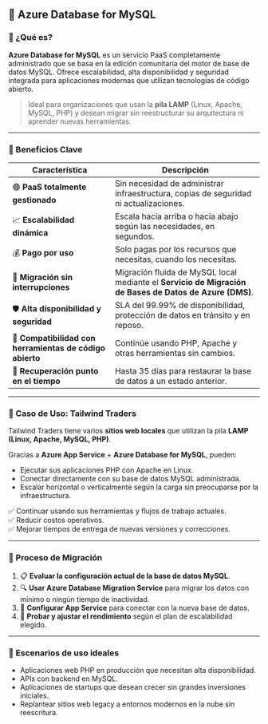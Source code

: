 

## 🐬 Azure Database for MySQL

### 🧠 ¿Qué es?

**Azure Database for MySQL** es un servicio PaaS completamente administrado que se basa en la edición comunitaria del motor de base de datos MySQL. Ofrece escalabilidad, alta disponibilidad y seguridad integrada para aplicaciones modernas que utilizan tecnologías de código abierto.

> Ideal para organizaciones que usan la **pila LAMP** (Linux, Apache, MySQL, PHP) y desean migrar sin reestructurar su arquitectura ni aprender nuevas herramientas.

---

### 🎯 Beneficios Clave

| Característica | Descripción |
|----------------|-------------|
| 🟢 **PaaS totalmente gestionado** | Sin necesidad de administrar infraestructura, copias de seguridad ni actualizaciones. |
| 📈 **Escalabilidad dinámica** | Escala hacia arriba o hacia abajo según las necesidades, en segundos. |
| 💰 **Pago por uso** | Solo pagas por los recursos que necesitas, cuando los necesitas. |
| 🔄 **Migración sin interrupciones** | Migración fluida de MySQL local mediante el **Servicio de Migración de Bases de Datos de Azure (DMS)**. |
| 🛡️ **Alta disponibilidad y seguridad** | SLA del 99.99% de disponibilidad, protección de datos en tránsito y en reposo. |
| 🧰 **Compatibilidad con herramientas de código abierto** | Continúe usando PHP, Apache y otras herramientas sin cambios. |
| 💾 **Recuperación punto en el tiempo** | Hasta 35 días para restaurar la base de datos a un estado anterior. |

---

### 🧰 Caso de Uso: Tailwind Traders

Tailwind Traders tiene varios **sitios web locales** que utilizan la pila **LAMP (Linux, Apache, MySQL, PHP)**.

Gracias a **Azure App Service** + **Azure Database for MySQL**, pueden:

- Ejecutar sus aplicaciones PHP con Apache en Linux.
- Conectar directamente con su base de datos MySQL administrada.
- Escalar horizontal o verticalmente según la carga sin preocuparse por la infraestructura.

✅ Continuar usando sus herramientas y flujos de trabajo actuales.  
✅ Reducir costos operativos.  
✅ Mejorar tiempos de entrega de nuevas versiones y correcciones.

---

### 🔄 Proceso de Migración

1. 📋 **Evaluar la configuración actual de la base de datos MySQL**.
2. 🔍 **Usar Azure Database Migration Service** para migrar los datos con mínimo o ningún tiempo de inactividad.
3. 🔧 **Configurar App Service** para conectar con la nueva base de datos.
4. 🧪 **Probar y ajustar el rendimiento** según el plan de escalabilidad elegido.

---

### 🚀 Escenarios de uso ideales

- Aplicaciones web PHP en producción que necesitan alta disponibilidad.
- APIs con backend en MySQL.
- Aplicaciones de startups que desean crecer sin grandes inversiones iniciales.
- Replantear sitios web legacy a entornos modernos en la nube sin reescritura.
